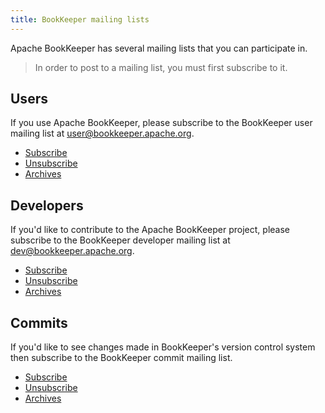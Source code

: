 ```yaml
---
title: BookKeeper mailing lists
---
```


Apache BookKeeper has several mailing lists that you can participate in.

> In order to post to a mailing list, you must first subscribe to it.

## Users

If you use Apache BookKeeper, please subscribe to the BookKeeper user mailing list at [user@bookkeeper.apache.org](mailto:user@bookkeeper.apache.org).

* [Subscribe](mailto:user-subscribe@bookkeeper.apache.org)
* [Unsubscribe](mailto:user-unsubscribe@bookkeeper.apache.org)
* [Archives](http://mail-archives.apache.org/mod_mbox/bookkeeper-user/)

## Developers

If you'd like to contribute to the Apache BookKeeper project, please subscribe to the BookKeeper developer mailing list at [dev@bookkeeper.apache.org](mailto:dev@bookkeeper.apache.org).

* [Subscribe](mailto:dev-subscribe@bookkeeper.apache.org)
* [Unsubscribe](mailto:dev-unsubscribe@bookkeeper.apache.org)
* [Archives](http://mail-archives.apache.org/mod_mbox/bookkeeper-dev/)

## Commits

If you'd like to see changes made in BookKeeper's version control system then subscribe to the BookKeeper commit mailing list.

* [Subscribe](mailto:commits-subscribe@bookkeeper.apache.org)
* [Unsubscribe](mailto:commits-unsubscribe@bookkeeper.apache.org)
* [Archives](http://mail-archives.apache.org/mod_mbox/bookkeeper-commits/)